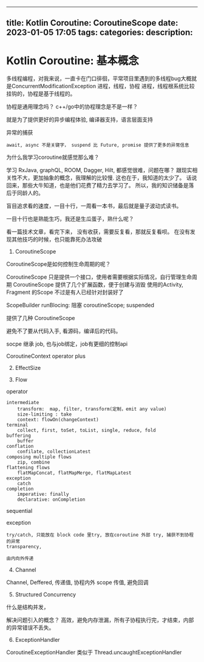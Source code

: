 
--- 
title: Kotlin Coroutine: CoroutineScope
date: 2023-01-05 17:05
tags: 
categories: 
description: 
---

# Kotlin Coroutine:  基本概念

多线程编程，对我来说，一直卡在门口徘徊，平常项目里遇到的多线程bug大概就是ConcurrentModificationException
进程，线程，协程
进程，线程根系统比较挂钩的，协程是基于线程的。

协程是通用理念吗？ c++/go中的协程理念是不是一样？

就是为了提供更好的异步编程体验, 编译器支持，语言层面支持

异常的捕获

	await, async 不是关键字， suspend 比 Future, promise 提供了更多的异常信息

为什么我学习coroutine就感觉那么难？

学习 RxJava, graphQL, ROOM, Dagger, Hilt, 都感觉很难，问题在哪？
跟现实相关性不大，更加抽象的概念，我理解的比较慢. 这也在于，我知道的太少了。
话说回来，那些大牛知道，也是他们花费了精力去学习了。
所以，我的知识储备是落后于同龄人的。

盲目追求看的速度，一目十行，一周看一本书，最后就是量子波动式读书。

一目十行也是熟能生巧，我还是生瓜蛋子，熟什么呢？

看一篇技术文章，看完下来， 没有收获，需要反复看，那就反复看呗。
在没有发现其他技巧的时候，也只能靠死办法攻破

1. CoroutineScope

CoroutineScope是如何控制生命周期的呢？

CoroutineScope 只是提供一个接口，使用者需要根据实际情况，自行管理生命周期
CoroutineScope 提供了几个扩展函数，便于创建与消毁
使用的Activity, Fragment 的Scope 不过是有人已经针对封装好了

ScopeBuilder
runBlocing: 阻塞
coroutineScope; suspended

提供了几种 CoroutineScope

避免不了要从代码入手, 看源码，编译后的代码。

socpe 继承 job, 也与job绑定，job有更细的控制api

CoroutineContext operator plus

2. EffectSize

3. Flow

operator

	intermediate
		transform:	map, filter, transform(定制，emit any value)
		size-limiting : take
		context: flowOn(changeContext)
	terminal
		collect, first, toSet, toList, single, reduce, fold
	buffering
		buffer
	conflation
		confilate, collectionLatest
	composing multiple flows
		zip, combine
	flattening flows
		flatMapConcat, flatMapMerge, flatMapLatest
	exception
		catch
	completion
		imperative: finally
		declarative: onCompletion

sequential

exception

	try/catch, 只能放在 block code 里try, 放在coroutine 外部 try, 捕获不到协程的异常
	transparency, 

	由内向外传递

4. Channel

Channel, Deffered,	传递值, 协程内外 scope 传值, 避免回调

5. Structured Concurrency

什么是结构并发，

解决问题引入的概念？
高效，避免内存泄漏，所有子协程执行完，才结束，内部的异常错误不丢失。

6. ExceptionHandler

CoroutineExceptionHandler 类似于 Thread.uncaughtExceptionHandler


